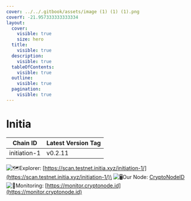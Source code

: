 ```yaml
---
cover: ../../.gitbook/assets/image (1) (1) (1).png
coverY: -21.957333333333334
layout:
  cover:
    visible: true
    size: hero
  title:
    visible: true
  description:
    visible: true
  tableOfContents:
    visible: true
  outline:
    visible: true
  pagination:
    visible: true
---
```


# Initia

| Chain ID     | Latest Version Tag |
| ------------ | ------------------ |
| initiation-1 | v0.2.11            |

<img src="https://web.telegram.org/a/img-apple-64/1f5fa.png" alt="🗺️" data-size="line">Explorer: [https://scan.testnet.initia.xyz/initiation-1/](https://scan.testnet.initia.xyz/initiation-1/)\
<img src="https://web.telegram.org/a/img-apple-64/1f5a5.png" alt="🖥️" data-size="line">Our Node: [CryptoNodeID](https://scan.testnet.initia.xyz/initiation-1/validators/initvaloper1unsxpj424zdp97hps29wdwhu9uhl4ec5kwm5wm)\
<img src="https://web.telegram.org/a/img-apple-64/1f6a8.png" alt="🚨" data-size="line">Monitoring: [https://monitor.cryptonode.id](https://monitor.cryptonode.id)
